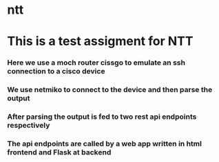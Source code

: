 # ntt

# This is a test assigment for NTT
### Here we use a moch router cissgo to emulate an ssh connection to a cisco device
### We use netmiko to connect to the device and then parse the output
### After parsing the output is fed to two rest api endpoints respectively
### The api endpoints are called by a web app written in html frontend and Flask at backend
